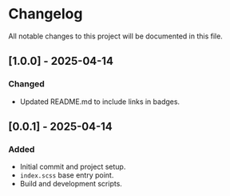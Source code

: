 # Changelog

All notable changes to this project will be documented in this file.

## [1.0.0] - 2025-04-14

### Changed

- Updated README.md to include links in badges.

## [0.0.1] - 2025-04-14

### Added

- Initial commit and project setup.
- `index.scss` base entry point.
- Build and development scripts.
